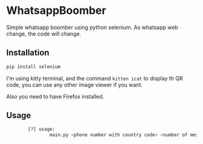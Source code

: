 # WhatsappBoomber
Simple whatsapp boomber using python selenium.
As whatsapp web change, the code will change.

## Installation

```bash
pip install selenium
```
I'm using kitty terminal, and the command ```kitten icat``` to display th QR code, you can use any other image viewer if you want.

Also you need to have Firefox installed.

## Usage

```bash
        [?] usage:
                main.py <phone number with country code> <number of messages> <message>
```
